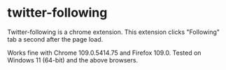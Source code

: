 # twitter-following

Twitter-following is a chrome extension.
This extension clicks "Following" tab a second after the page load.

Works fine with Chrome 109.0.5414.75 and Firefox 109.0.
Tested on Windows 11 (64-bit) and the above browsers.
